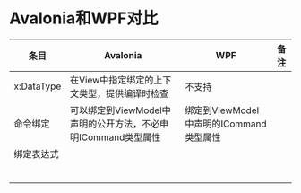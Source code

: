 # Avalonia和WPF对比

| 条目       | Avalonia                                                     | WPF                                     | 备注 |
| ---------- | ------------------------------------------------------------ | --------------------------------------- | ---- |
| x:DataType | 在View中指定绑定的上下文类型，提供编译时检查                 | 不支持                                  |      |
| 命令绑定   | 可以绑定到ViewModel中声明的公开方法，不必申明ICommand类型属性 | 绑定到ViewModel中声明的ICommand类型属性 |      |
| 绑定表达式 |                                                              |                                         |      |
|            |                                                              |                                         |      |
|            |                                                              |                                         |      |
|            |                                                              |                                         |      |
|            |                                                              |                                         |      |
|            |                                                              |                                         |      |
|            |                                                              |                                         |      |


